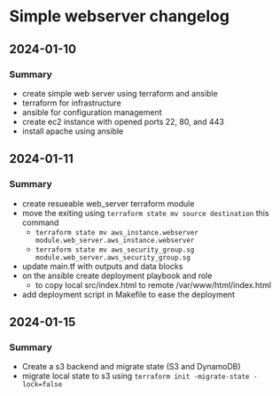 # Simple webserver changelog

## 2024-01-10

### Summary
 - create simple web server using terraform and ansible
 - terraform for infrastructure
 - ansible for configuration management
 - create ec2 instance with opened ports 22, 80, and 443
 - install apache using ansible


## 2024-01-11

### Summary
 - create resueable web_server terraform module
 - move the exiting using `terraform state mv source destination` this command
    - `terraform state mv aws_instance.webserver module.web_server.aws_instance.webserver`
    - `terraform state mv aws_security_group.sg module.web_server.aws_security_group.sg`
 - update main.tf with outputs and data blocks
 - on the ansible create deployment playbook and role
    - to copy local src/index.html to remote /var/www/html/index.html
 - add deployment script in Makefile to ease the deployment


## 2024-01-15

### Summary
 - Create a s3 backend and migrate state (S3 and DynamoDB)
 - migrate local state to s3 using `terraform init -migrate-state -lock=false`
